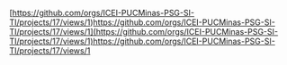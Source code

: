 [https://github.com/orgs/ICEI-PUCMinas-PSG-SI-TI/projects/17/views/1)https://github.com/orgs/ICEI-PUCMinas-PSG-SI-TI/projects/17/views/1](https://github.com/orgs/ICEI-PUCMinas-PSG-SI-TI/projects/17/views/1)https://github.com/orgs/ICEI-PUCMinas-PSG-SI-TI/projects/17/views/1
